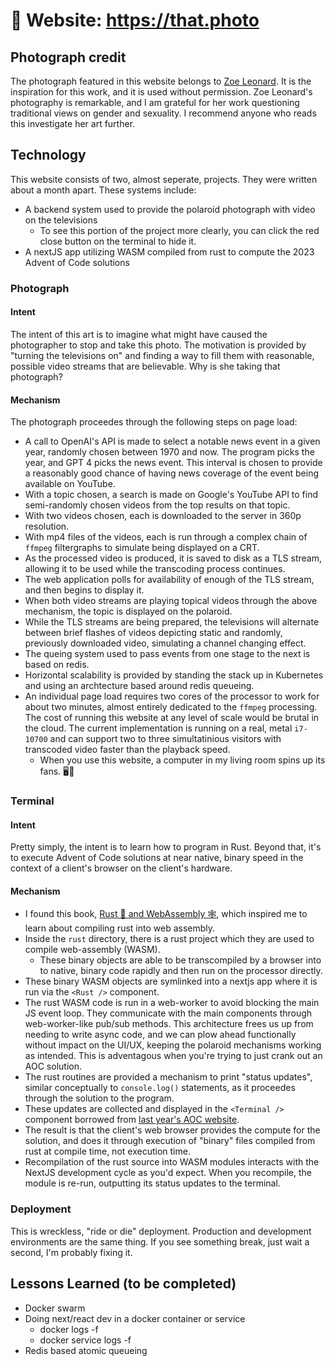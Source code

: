 # 📸 Website: https://that.photo

## Photograph credit

The photograph featured in this website belongs to [Zoe Leonard](https://en.wikipedia.org/wiki/Zoe_Leonard). It is the inspiration for this work, and it is used without permission. Zoe Leonard's photography is remarkable, and I am grateful for her work questioning traditional views on gender and sexuality. I recommend anyone who reads this investigate her art further.

## Technology

This website consists of two, almost seperate, projects. They were written about a month apart. These systems include:
* A backend system used to provide the polaroid photograph with video on the televisions
  * To see this portion of the project more clearly, you can click the red close button on the terminal to hide it.
* A nextJS app utilizing WASM compiled from rust to compute the 2023 Advent of Code solutions

### Photograph

#### Intent

The intent of this art is to imagine what might have caused the photographer to stop and take this photo. The motivation is provided by "turning the televisions on" and finding a way to fill them with reasonable, possible video streams that are believable. Why is she taking that photograph?

#### Mechanism

The photograph proceedes through the following steps on page load:
* A call to OpenAI's API is made to select a notable news event in a given year, randomly chosen between 1970 and now. The program picks the year, and GPT 4 picks the news event. This interval is chosen to provide a reasonably good chance of having news coverage of the event being available on YouTube.
* With a topic chosen, a search is made on Google's YouTube API to find semi-randomly chosen videos from the top results on that topic.
* With two videos chosen, each is downloaded to the server in 360p resolution.
* With mp4 files of the videos, each is run through a complex chain of `ffmpeg` filtergraphs to simulate being displayed on a CRT.
* As the processed video is produced, it is saved to disk as a TLS stream, allowing it to be used while the transcoding process continues.
* The web application polls for availability of enough of the TLS stream, and then begins to display it.
* When both video streams are playing topical videos through the above mechanism, the topic is displayed on the polaroid.
* While the TLS streams are being prepared, the televisions will alternate between brief flashes of videos depicting static and randomly, previously downloaded video, simulating a channel changing effect.
* The queing system used to pass events from one stage to the next is based on redis.
* Horizontal scalability is provided by standing the stack up in Kubernetes and using an archtecture based around redis queueing.
* An individual page load requires two cores of the processor to work for about two minutes, almost entirely dedicated to the `ffmpeg` processing. The cost of running this website at any level of scale would be brutal in the cloud. The current implementation is running on a real, metal `i7-10700` and can support two to three simultatinious visitors with transcoded video faster than the playback speed.
  * When you use this website, a computer in my living room spins up its fans. 🖥️💨

### Terminal

#### Intent

Pretty simply, the intent is to learn how to program in Rust. Beyond that, it's to execute Advent of Code solutions at near native, binary speed in the context of a client's browser on the client's hardware.

#### Mechanism

* I found this book, [Rust 🦀 and WebAssembly 🕸](https://rustwasm.github.io/docs/book/introduction.html), which inspired me to learn about compiling rust into web assembly.
* Inside the `rust` directory, there is a rust project which they are used to compile web-assembly (WASM).
  * These binary objects are able to be transcompiled by a browser into to native, binary code rapidly and then run on the processor directly.
* These binary WASM objects are symlinked into a nextjs app where it is run via the `<Rust />` component.
* The rust WASM code is run in a web-worker to avoid blocking the main JS event loop. They communicate with the main components through web-worker-like pub/sub methods. This architecture frees us up from needing to write async code, and we can plow ahead functionally without impact on the UI/UX, keeping the polaroid mechanisms working as intended. This is adventagous when you're trying to just crank out an AOC solution.
* The rust routines are provided a mechanism to print "status updates", similar conceptually to `console.log()` statements, as it proceedes through the solution to the program.
* These updates are collected and displayed in the `<Terminal />` component borrowed from [last year's AOC website](https://snowday.gg).
* The result is that the client's web browser provides the compute for the solution, and does it through execution of "binary" files compiled from rust at compile time, not execution time.
* Recompilation of the rust source into WASM modules interacts with the NextJS development cycle as you'd expect. When you recompile, the module is re-run, outputting its status updates to the terminal.

### Deployment

This is wreckless, "ride or die" deployment. Production and development environments are the same thing. If you see something break, just wait a second, I'm probably fixing it.

## Lessons Learned (to be completed)

* Docker swarm
* Doing next/react dev in a docker container or service
  * docker logs -f <container>
  * docker service logs -f <service>
* Redis based atomic queueing